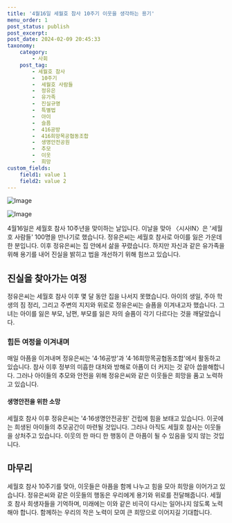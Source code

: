 ```yaml
---
title: '4월16일 세월호 참사 10주기 이웃을 생각하는 용기'
menu_order: 1
post_status: publish
post_excerpt: 
post_date: 2024-02-09 20:45:33
taxonomy:
    category:
        - 사회
    post_tag:
        - 세월호 참사
        -  10주기
        -  세월호 사람들
        -  정유은
        -  유가족
        -  진실규명
        -  특별법
        -  아이
        -  슬픔
        -  416공방
        -  416희망목공협동조합
        -  생명안전공원
        -  추모
        -  이웃
        -  희망
custom_fields:
    field1: value 1
    field2: value 2
---
```


![Image](https://imgnews.pstatic.net/image/308/2024/02/09/0000034269_001_20240209082215680.jpg?type=w647)

![Image](https://imgnews.pstatic.net/image/308/2024/02/09/0000034269_002_20240209082215712.jpg?type=w647)

4월16일은 세월호 참사 10주년을 맞이하는 날입니다. 이날을 맞아 〈시사IN〉은 '세월호 사람들' 100명을 만나기로 했습니다. 정유은씨는 세월호 참사로 아이를 잃은 가운데 한 분입니다. 이후 정유은씨는 집 안에서 삶을 꾸렸습니다. 하지만 자신과 같은 유가족을 위해 용기를 내어 진실을 밝히고 법을 개선하기 위해 힘쓰고 있습니다.
## 진실을 찾아가는 여정
정유은씨는 세월호 참사 이후 몇 달 동안 집을 나서지 못했습니다. 아이의 생일, 주아 학생의 짐 정리, 그리고 주변의 지지와 위로로 정유은씨는 슬픔을 이겨내고자 했습니다. 그녀는 아이를 잃은 부모, 남편, 부모를 잃은 자의 슬픔이 각기 다르다는 것을 깨달았습니다. 
### 힘든 여정을 이겨내며
매일 아픔을 이겨내며 정유은씨는 '4·16공방'과 '4·16희망목공협동조합'에서 활동하고 있습니다. 참사 이후 정부의 미흡한 대처와 방해로 아픔이 더 커지는 것 같아 씁쓸해합니다. 그러나 아이들의 추모와 안전을 위해 정유은씨와 같은 이웃들은 희망을 품고 노력하고 있습니다.
#### 생명안전을 위한 소망
세월호 참사 이후 정유은씨는 '4·16생명안전공원' 건립에 힘을 보태고 있습니다. 이곳에는 희생된 아이들의 추모공간이 마련될 것입니다. 그러나 아직도 세월호 참사는 이웃들을 상처주고 있습니다. 이웃의 한 마디 한 행동이 큰 아픔이 될 수 있음을 잊지 않는 것입니다.
## 마무리
세월호 참사 10주기를 맞아, 이웃들은 아픔을 함께 나누고 힘을 모아 희망을 이어가고 있습니다. 정유은씨와 같은 이웃들의 행동은 우리에게 용기와 위로를 전달해줍니다. 세월호 참사 희생자들을 기억하며, 미래에는 이와 같은 비극이 다시는 일어나지 않도록 노력해야 합니다. 함께하는 우리의 작은 노력이 모여 큰 희망으로 이어지길 기대합니다.
